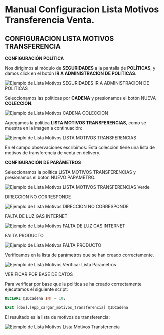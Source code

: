 # Manual Configuracion Lista Motivos Transferencia Venta.
## CONFIGURACION LISTA MOTIVOS TRANSFERENCIA

**CONFIGURACIÓN POLÍTICA**

Nos dirigimos al módulo de **SEGURIDADES** a la pantalla de **POLÍTICAS**, y damos click en el botón **IR A ADMINISTRACIÓN DE POLÍTICAS**.

![Ejemplo de Lista Motivos SEGURIDADES IR A ADMINISTRACION DE POLITICAS](<Lista Motivos SEGURIDADES IR A ADMINISTRACION DE POLITICAS.png>)

Seleccionamos las políticas por **CADENA** y presionamos el botón NUEVA **COLECCIÓN**.

![Ejemplo de Lista Motivos CADENA COLECCION](<Lista Motivos CADENA COLECCION.png>)

Agregamos la política **LISTA MOTIVOS TRANSFERENCIAS**, como se muestra en la imagen a continuación:

![Ejemplo de Lista Motivos LISTA MOTIVOS TRANSFERENCIAS](<Lista Motivos LISTA MOTIVOS TRANSFERENCIAS.png>)

En el campo observaciones escribimos: Esta colección tiene una lista de motivos de transferencia de venta en delivery.

**CONFIGURACIÓN DE PARÁMETROS**

Seleccionamos la política LISTA MOTIVOS TRANSFERENCIAS y presionamos el botón NUEVO PARÁMETRO.

![Ejemplo de Lista Motivos LISTA MOTIVOS TRANSFERENCIAS Verde](<Lista Motivos LISTA MOTIVOS TRANSFERENCIAS Verde.png>)

DIRECCION NO CORRESPONDE

![Ejemplo de Lista Motivos DIRECCION NO CORRESPONDE](<Lista Motivos DIRECCION NO CORRESPONDE.png>)

FALTA DE LUZ GAS INTERNET

![Ejemplo de Lista Motivos FALTA DE LUZ GAS INTERNET](<Lista Motivos FALTA DE LUZ GAS INTERNET.png>)

FALTA PRODUCTO

![Ejemplo de Lista Motivos FALTA PRODUCTO](<Lista Motivos FALTA PRODUCTO.png>)

Verificamos en la lista de parámetros que se han creado correctamente.

![Ejemplo de Lista Motivos Verificar Lista Parametros](<Lista Motivos Verificar Lista Parametros.png>)

VERIFICAR POR BASE DE DATOS

Para verificar por base que la política se ha creado correctamente ejecutamos el siguiente script:

```sql
DECLARE @IDCadena INT = 10;

EXEC [dbo].[App_cargar_motivos_transferencia] @IDCadena

```

El resultado es la lista de motivos de transferencia:

![Ejemplo de Lista Motivos Lista Motivos Transferencia](<Lista Motivos Lista Motivos Transferencia.png>)